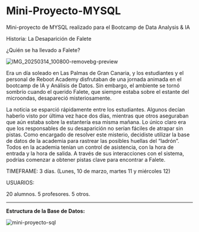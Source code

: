 # Mini-Proyecto-MYSQL
Mini-proyecto de MYSQL realizado para el Bootcamp de Data Analysis &amp; IA

Historia: La Desaparición de Falete

¿Quién se ha llevado a Falete?

![IMG_20250314_100800-removebg-preview](https://github.com/user-attachments/assets/3a243dc9-1b17-423e-99ee-2565ee406bbb)


Era un día soleado en Las Palmas de Gran Canaria, y los estudiantes y el personal de Reboot Academy disfrutaban de una jornada animada en el bootcamp de IA y Análisis de Datos. Sin embargo, el ambiente se tornó sombrío cuando el querido Falete, que siempre estaba sobre el estante del microondas, desapareció misteriosamente.

La noticia se esparció rápidamente entre los estudiantes. Algunos decían haberlo visto por última vez hace dos días, mientras que otros aseguraban que aún estaba sobre la estantería esa misma mañana. Lo único claro era que los responsables de su desaparición no serían fáciles de atrapar sin pistas.
Como encargado de resolver este misterio, decidiste utilizar la base de datos de la academia para rastrear las posibles huellas del “ladrón”. Todos en la academia tenían un control de asistencia, con la hora de entrada y la hora de salida. A través de sus interacciones con el sistema, podrías comenzar a obtener pistas clave para encontrar a Falete.

TIMEFRAME: 3 días. (Lunes, 10 de marzo, martes 11 y miércoles 12)

USUARIOS: 

20 alumnos.
5 profesores.
5 otros.

______________________________________________________________________________________________________________________________________



**Estructura de la Base de Datos:**


![mini-proyecto-sql](https://github.com/user-attachments/assets/29efffda-9971-446d-a1f6-ca0964e39a46)
